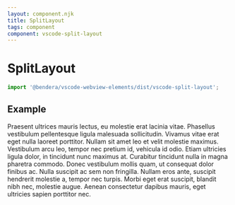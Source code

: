 ```yaml
---
layout: component.njk
title: SplitLayout
tags: component
component: vscode-split-layout
---
```


# SplitLayout

```typescript
import '@bendera/vscode-webview-elements/dist/vscode-split-layout';
```

## Example

<style>
  .split-layout-example {
    border: 1px solid var(--vscode-editorWidget-border);
    height: 200px;
    width: 500px;
  }

  .split-layout-content {
    height: 100%;
    overflow-y: auto;
  }

  .split-layout-content.start {
    border-right: 1px solid var(--vscode-editorWidget-border);
    box-sizing: border-box;
  }
</style>

<component-preview>
  <vscode-split-layout class="split-layout-example" initialpos="25%" split="vertical" resetondblclick>
    <div slot="start" class="split-layout-content start">
      Praesent ultrices mauris lectus, eu molestie erat lacinia vitae. Phasellus vestibulum pellentesque ligula malesuada sollicitudin. Vivamus vitae erat eget nulla laoreet porttitor. Nullam sit amet leo et velit molestie maximus. Vestibulum arcu leo, tempor nec pretium id, vehicula id odio. Etiam ultricies ligula dolor, in tincidunt nunc maximus at. Curabitur tincidunt nulla in magna pharetra commodo. Donec vestibulum mollis quam, ut consequat dolor finibus ac. Nulla suscipit ac sem non fringilla. Nullam eros ante, suscipit hendrerit molestie a, tempor nec turpis. Morbi eget erat suscipit, blandit nibh nec, molestie augue. Aenean consectetur dapibus mauris, eget ultricies sapien porttitor nec.
    </div>
    <div slot="end" class="split-layout-content">
      Praesent ultrices mauris lectus, eu molestie erat lacinia vitae. Phasellus vestibulum pellentesque ligula malesuada sollicitudin. Vivamus vitae erat eget nulla laoreet porttitor. Nullam sit amet leo et velit molestie maximus. Vestibulum arcu leo, tempor nec pretium id, vehicula id odio. Etiam ultricies ligula dolor, in tincidunt nunc maximus at. Curabitur tincidunt nulla in magna pharetra commodo. Donec vestibulum mollis quam, ut consequat dolor finibus ac. Nulla suscipit ac sem non fringilla. Nullam eros ante, suscipit hendrerit molestie a, tempor nec turpis. Morbi eget erat suscipit, blandit nibh nec, molestie augue. Aenean consectetur dapibus mauris, eget ultricies sapien porttitor nec.
    </div>
  </vscode-split-layout>
</component-preview>

### CSS

```css
.split-layout-example {
  border: 1px solid var(--vscode-editorWidget-border);
  height: 200px;
  width: 500px;
}

.split-layout-content {
  height: 100%;
  overflow-y: auto;
}

.split-layout-content.start {
  border-right: 1px solid var(--vscode-editorWidget-border);
  box-sizing: border-box;
}
```

### HTML

```html
<vscode-split-layout class="split-layout-example" initialpos="25%" split="vertical" resetondblclick>
  <div slot="start" class="split-layout-content start">
    Praesent ultrices mauris lectus, eu molestie erat lacinia vitae...
  </div>
  <div slot="end" class="split-layout-content">
    Praesent ultrices mauris lectus, eu molestie erat lacinia vitae...
  </div>
</vscode-split-layout>
```
